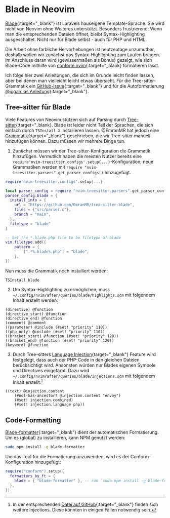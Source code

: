 # Blade in Neovim
[Blade](https://laravel.com/docs/11.x/blade){:target="_blank"} ist Laravels hauseigene Template-Sprache. Sie wird nicht von Neovim ohne Weiteres unterstützt. Besonders frustrierend: Wenn man die entsprechenden Dateien öffnet, bleibt Syntax-Highlighting ausgeschaltet. Nicht nur für Blade selbst - auch für PHP und HTML.

Die Arbeit ohne farbliche Hervorhebungen ist heutzeutage unzumutbar, deshalb wollen wir zunächst das Syntax-Highlighting zum Laufen bringen. Im Anschluss daran wird (gewissermaßen als Bonus) gezeigt, wie sich Blade-Code mithilfe von [conform.nvim](https://github.com/stevearc/conform.nvim){:target="_blank} formatieren lässt.

Ich folge hier zwei Anleitungen, die sich im Grunde leicht finden lassen, aber bei denen man vielleicht leicht etwas übersieht. Für die Tree-sitter-Grammatik ein [GitHub-Issue](https://github.com/EmranMR/tree-sitter-blade/discussions/19){:target="_blank"} und für die Autoformatierung [@jogarcias Anleitung](https://medium.com/@jogarcia/laravel-blade-on-neovim-ee530ff5d20d){:target="_blank"}.

## Tree-sitter für Blade
Viele Features von Neovim stützen sich auf Parsing durch [Tree-sitter](https://github.com/tree-sitter/tree-sitter){:target="_blank}. Blade ist leider nicht Teil der Sprachen, die sich einfach durch `TSInstall X` installieren lassen. @EmranMR hat jedoch eine [Grammatik](https://github.com/EmranMR/tree-sitter-blade/tree/main){:target="_blank"} geschrieben, die wir Tree-sitter manuell hinzufügen können. Dazu müssen wir mehrere Dinge tun.

1. Zunächst müssen wir der Tree-sitter-Konfiguration die Grammatik hinzufügen. Vermutlich haben die meisten Nutzer bereits eine `require'nvim-treesitter.configs'.setup{...}`-Konfiguration; neue Grammatiken werden mit `require "nvim-treesitter.parsers".get_parser_configs()` hinzugefügt.

```lua
require'nvim-treesitter.configs'.setup{...}

local parser_config = require "nvim-treesitter.parsers".get_parser_configs()
parser_config.blade = {
  install_info = {
    url = "https://github.com/EmranMR/tree-sitter-blade",
    files = {"src/parser.c"},
    branch = "main",
  },
  filetype = "blade"
}

-- Set the *.blade.php file to be filetype of blade
vim.filetype.add({
    pattern = {
        [".*%.blade%.php"] = "blade",
    },
})
```
Nun muss die Grammatik noch installiert werden:
```
TSInstall blade
```

2. Um Syntax-Highlighting zu ermöglichen, muss `~/.config/nvim/after/queries/blade/highlights.scm` mit folgendem Inhalt erstellt werden:

```Query
(directive) @function
(directive_start) @function
(directive_end) @function
(comment) @comment
((parameter) @include (#set! "priority" 110)) 
((php_only) @include (#set! "priority" 110)) 
((bracket_start) @function (#set! "priority" 120)) 
((bracket_end) @function (#set! "priority" 120)) 
(keyword) @function
```

3. Durch Tree-sitters [Language Injection](https://tree-sitter.github.io/tree-sitter/syntax-highlighting#language-injection){target="_blank"} Feature wird festgelegt, dass auch der PHP-Code in den gleichen Dateien berücksichtigt wird. Ansonsten würden nur Blades eigenen Symbole und Directives eingefärbt. Dazu wird `~/.config/nvim/after/queries/blade/injections.scm` mit folgendem Inhalt erstellt:[^injections]

```Query
((text) @injection.content
    (#not-has-ancestor? @injection.content "envoy")
    (#set! injection.combined)
    (#set! injection.language php))
```

## Code-Formatting
[Blade-formatter](https://github.com/shufo/blade-formatter){:target="_blank"} dient der automatischen Formatierung. Um es (global) zu installieren, kann NPM genutzt werden:

```bash
sudo npm install -g blade-formatter
```

Um das Tool für die Formatierung anzuwenden, wird es der Conform-Konfiguration hinzugefügt:

```lua
require("conform").setup({
  formatters_by_ft = {
    blade = { "blade-formatter" }, -- run `sudo npm install -g blade-formatter`
  },
})
```

[^injections]: In der entsprechenden [Datei auf GitHub](https://github.com/EmranMR/tree-sitter-blade/blob/main/queries/injections.scm){:target="_blank"} finden sich weitere Injections. Diese könnten in einigen Fällen notwendig sein.
